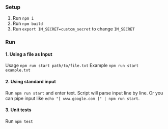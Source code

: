 ### Setup

1. Run `npm i`
2. Run `npm build`
3. Run `export IM_SECRET=custom_secret` to change `IM_SECRET`

### Run

#### 1. Using a file as Input

Usage `npm run start path/to/file.txt`
Example `npm run start example.txt`

#### 2. Using standard input

Run `npm run start` and enter text. Script will parse input line by line.
Or you can pipe input like `echo "[ www.google.com ]" | npm run start`.

#### 3. Unit tests

Run `npm test`

